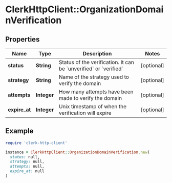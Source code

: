 # ClerkHttpClient::OrganizationDomainVerification

## Properties

| Name | Type | Description | Notes |
| ---- | ---- | ----------- | ----- |
| **status** | **String** | Status of the verification. It can be &#x60;unverified&#x60; or &#x60;verified&#x60; | [optional] |
| **strategy** | **String** | Name of the strategy used to verify the domain | [optional] |
| **attempts** | **Integer** | How many attempts have been made to verify the domain | [optional] |
| **expire_at** | **Integer** | Unix timestamp of when the verification will expire | [optional] |

## Example

```ruby
require 'clerk-http-client'

instance = ClerkHttpClient::OrganizationDomainVerification.new(
  status: null,
  strategy: null,
  attempts: null,
  expire_at: null
)
```

